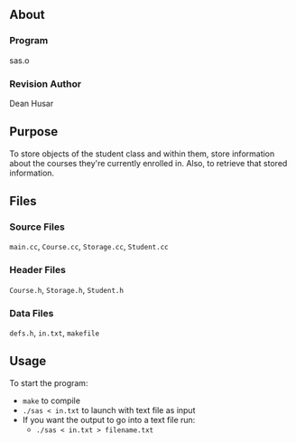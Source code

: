 ## About

### Program

sas.o

### Revision Author

Dean Husar

## Purpose

To store objects of the student class and within them, store information about the courses they're currently enrolled in. Also, to retrieve that stored information.

## Files

### Source Files

`main.cc`, `Course.cc`, `Storage.cc`, `Student.cc`

### Header Files

`Course.h`, `Storage.h`, `Student.h`

### Data Files

`defs.h`, `in.txt`, `makefile`

## Usage

To start the program:
* `make` to compile
* `./sas < in.txt` to launch with text file as input
* If you want the output to go into a text file run:
  * `./sas < in.txt > filename.txt`
